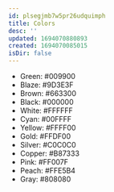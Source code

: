 ```yaml
---
id: plsegjmb7w5pr26udquimph
title: Colors
desc: ''
updated: 1694070880893
created: 1694070085015
isDir: false
---
```


* Green: #009900
* Blaze: #9D3E3F
* Brown: #663300
* Black: #000000
* White: #FFFFFF
* Cyan: #00FFFF
* Yellow: #FFFF00
* Gold: #FFDF00
* Silver: #C0C0C0
* Copper: #B87333
* Pink: #FF007F
* Peach: #FFE5B4
* Gray: #808080
